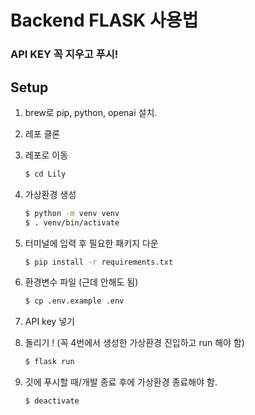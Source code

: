 # Backend FLASK 사용법

### API KEY 꼭 지우고 푸시!

## Setup

1. brew로 pip, python, openai 설치.

2. 레포 클론

3. 레포로 이동

   ```bash
   $ cd Lily
   ```

4. 가상환경 생성

   ```bash
   $ python -m venv venv
   $ . venv/bin/activate
   ```

5. 터미널에 입력 후 필요한 패키지 다운

   ```bash
   $ pip install -r requirements.txt
   ```

6. 환경변수 파일 (근데 안해도 됨)

   ```bash
   $ cp .env.example .env
   ```

7. API key 넣기

8. 돌리기 ! (꼭 4번에서 생성한 가상환경 진입하고 run 해야 함)

   ```bash
   $ flask run
   ```

9. 깃에 푸시할 때/개발 종료 후에 가상환경 종료해야 함.

   ```bash
   $ deactivate
   ```
